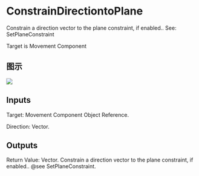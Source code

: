 # ConstrainDirectiontoPlane

Constrain a direction vector to the plane constraint, if enabled.. See: SetPlaneConstraint

Target is Movement Component

## 图示

![]($-20221218-18250189.png)

## Inputs

Target: Movement Component Object Reference.

Direction: Vector.  

## Outputs

Return Value: Vector. Constrain a direction vector to the plane constraint, if enabled.. @see SetPlaneConstraint.

